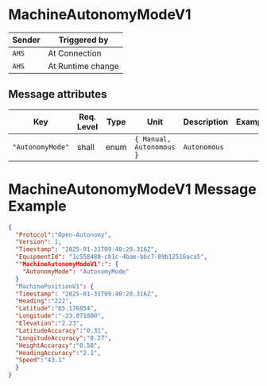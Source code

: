 # MachineAutonomyModeV1

|Sender| Triggered by | 
|---|---|
|`AHS` |  At Connection |
|`AHS` |  At Runtime change |

## Message attributes

| Key                  | Req. Level | Type          | Unit  | Description                                             | Example   |
|-------------------------|-----------|--------------|------|---------------------------------------------------------|-----------|
| `"AutonomyMode"`           | shall     | enum      | `{ Manual, Autonomous }`  | `Autonomous`      |



# MachineAutonomyModeV1 Message Example
```json
{
  "Protocol":"Open-Autonomy",
  "Version": 1,
  "Timestamp": "2025-01-31T09:40:20.316Z",
  "EquipmentId": "1c558480-cb1c-4bae-bbc7-89b12516aca5",
  ""MachineAutonomyModeV1":": {
    "AutonomyMode": "AutonomyMode"
  }
  "MachinePositionV1": {
  "Timestamp": "2025-01-31T09:40:20.316Z",
  "Heading":"222",
  "Latitude":"65.176854",
  "Longitude":"-23.071800",
  "Elevation":"2.23",
  "LatitudeAccuracy":"0.31",
  "LongitudeAccuracy":"0.27",
  "HeightAccuracy":"0.58",
  "HeadingAccuracy":"2.1",
  "Speed":"43.1"
  }
}
```
